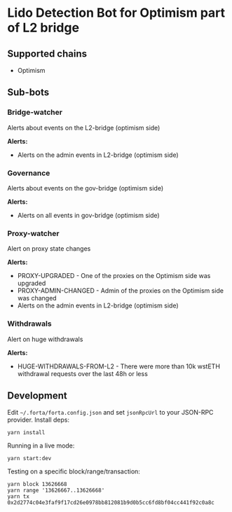 # Lido Detection Bot for Optimism part of L2 bridge

## Supported chains

- Optimism

## Sub-bots

### Bridge-watcher

Alerts about events on the L2-bridge (optimism side)

**Alerts:**

- Alerts on the admin events in L2-bridge (optimism side)

### Governance

Alerts about events on the gov-bridge (optimism side)

**Alerts:**

- Alerts on all events in gov-bridge (optimism side)

### Proxy-watcher

Alert on proxy state changes

**Alerts:**

- PROXY-UPGRADED - One of the proxies on the Optimism side was upgraded
- PROXY-ADMIN-CHANGED - Admin of the proxies on the Optimism side was changed
- Alerts on the admin events in L2-bridge (optimism side)

### Withdrawals

Alert on huge withdrawals

**Alerts:**

- HUGE-WITHDRAWALS-FROM-L2 - There were more than 10k wstETH withdrawal requests over the last 48h or less

## Development

Edit `~/.forta/forta.config.json` and set `jsonRpcUrl` to your JSON-RPC provider. Install deps:

```
yarn install
```

Running in a live mode:

```
yarn start:dev
```

Testing on a specific block/range/transaction:

```
yarn block 13626668
yarn range '13626667..13626668'
yarn tx 0x2d2774c04e3faf9f17cd26e0978bb812081b9d0b5cc6fd8bf04cc441f92c0a8c
```
